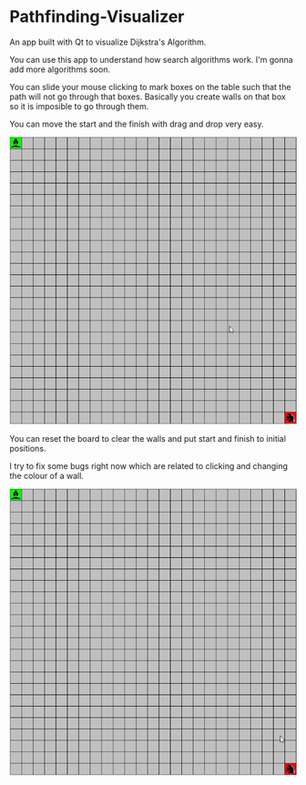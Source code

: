 # Pathfinding-Visualizer
An app built with Qt  to visualize Dijkstra's Algorithm.

You can use this app to understand how search algorithms work. I'm gonna add more algorithms soon.

You can slide your mouse clicking to mark boxes on the table such that the path will not go through that boxes. Basically you create walls on that box so it is imposible to go through them.

You can move the start and the finish with drag and drop very easy.

![](images/moveStartFinsih.gif)

You can reset the board to clear the walls and put start and finish to initial positions.

I try to fix some bugs right now which are related to clicking and changing the colour of a wall.

![](images/paintBoxes.gif)
